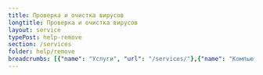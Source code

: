 ```yaml
---
title: Проверка и очистка вирусов
longtitle: Проверка и очистка вирусов
layout: service
typePost: help-remove
section: /services
folder: help/remove
breadcrumbs: [{"name": "Услуги", "url": "/services/"},{"name": "Компьютерная помощь", "url": "/services/help/"},{"name": "Удаление ПО и вирусов", "url": "/services/help/remove/"}]
---
```

